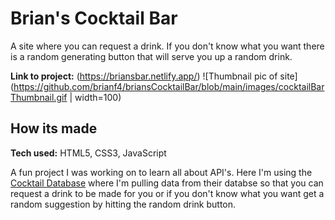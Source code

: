 # Brian's Cocktail Bar
A site where you can request a drink. If you don't know what you want there is a random generating button that will serve you up a random drink.

**Link to project:** (https://briansbar.netlify.app/)
![Thumbnail pic of site](https://github.com/brianf4/briansCocktailBar/blob/main/images/cocktailBarThumbnail.gif | width=100)
## How its made
**Tech used:** HTML5, CSS3, JavaScript

A fun project I was working on to learn all about API's. Here I'm using the [Cocktail Database](https://www.thecocktaildb.com/) where I'm pulling data from their databse so that you can request a drink to be made for you or if you don't know what you want get a random suggestion by hitting the random drink button.
